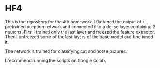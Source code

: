 # HF4
This is the repository for the 4th homework.
I flattened the output of a pretrained xception network and connected it to a dense layer containing 2 neurons. First I trained only the last layer and freezed the feature extractor. Then I unfreezed some of the last layers of the base model and fine tuned it.

The network is trained for classifying cat and horse pictures.

I recommend running the scripts on Google Colab.
